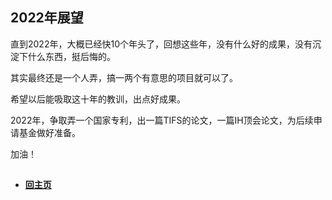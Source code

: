 
## 2022年展望

直到2022年，大概已经快10个年头了，回想这些年，没有什么好的成果，没有沉淀下什么东西，挺后悔的。

其实最终还是一个人弄，搞一两个有意思的项目就可以了。

希望以后能吸取这十年的教训，出点好成果。

2022年，争取弄一个国家专利，出一篇TIFS的论文，一篇IH顶会论文，为后续申请基金做好准备。

加油！

##



- ####  [回主页](./README.md) 
